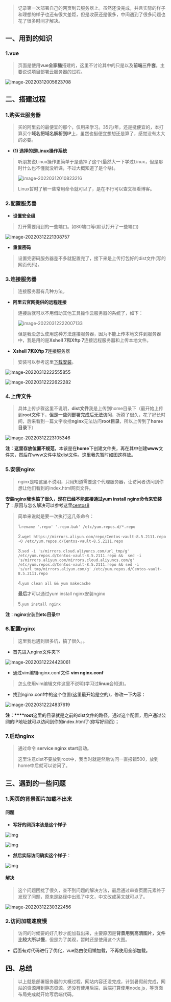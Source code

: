 > 记录第一次部署自己的网页到云服务器上。虽然还没完成，并且实际的样子和理想的样子也还有很大差距，但是收获还是很多，中间遇到了很多问题也花了很多时间才解决。

## 一、用到的知识

### 1.vue

> 页面是使用**vue全家桶**搭建的，这里不讨论其中的只是以及**前端三件套**。主要说说项目部署云服务器的过程。

![image-20220312005623708](./images/1.png)

## 二、搭建过程

### 1.购买云服务器

> 买的阿里云的最便宜的那个，仅用来学习。35元/年，还是挺便宜的，本打算买个**域名把域名解析到IP**上，虽然也挺便宜想想还是算了，感觉没有太大的必要。

* **(1) 选择的是Linux操作系统**

> 听朋友说Linux操作更简单于是选择了这个(最然大一下学过Linux，但是那时什么也不懂就没听课，不过大概知道了是个啥)。
>
> ![image-20220312010823216](./images/2.png)
>
> Linux暂时了解一些常用命令就可以了，是在不行可以查文档看博客。

### 2.配置服务器

* **设置安全组**

> 打开需要用到的一些端口。如80端口等(默认打开了一些端口)

![image-20220312221308757](./images/03.配置安全组.png)

* **重置密码**

> 设置完密码服务器差不多就配置完了，接下来是上传打包好的dist文件(写的网页代码)。

### 3.连接服务器

> 连接服务器有几种方法。

* **阿里云官网提供的远程连接**

> 连接后就可以不用借助其他工具操作云服务器的系统了，如下：
>
> ![image-20220312222007133](./images/04.远程连接.png)
>
> 但是我没怎么使用这种方法连接服务器，因为不能上传本地文件到服务器中，我是用的是**Xshell 7和Xftp 7**连接远程服务器和上传本地文件。

* **Xshell 7和Xftp 7**连接服务器

> 安装可以参考这里[下载安装](https://blog.csdn.net/weixin_44953395/article/details/112900516)。

![image-20220312222555855](./images/05.Xshell.png)

![image-20220312222622282](./images/06.Xftp.png)

### 4.上传文件

> 具体上传步骤这里不说明，**dist文件**我是上传到home目录下（最开始上传到**root文件**下，**但是一些列部署完成后无法访问**，折腾了很久，花了好长时间，后来看到一篇文字收拾**nginx**无法访问**root目录**，所以上传到了**home目录**下）

![image-20220312223105346](./images/07.png)

**注：**这里存放位置**不规范**，本该是在**home**下创建文件夹，再在其中创建**www**文件夹，然后在www文件中放dist文件。这里我先暂时如图这样放。

### 5.安装nginx

> nginx是啥这里不说明，只用知道需要这个代理服务器，让访问者访问到你想让他们看到的index.html网页文件。

**安装nginx我也搞了很久，现在已经不能直接通过yum install nginx命令来安装了**：原因与怎么解决可以参考这里[centos8](https://blog.csdn.net/qq_38883889/article/details/123062993)

> 简单来说就是要一次执行这几条命令：
>
> 1.`rename '.repo' '.repo.bak' /etc/yum.repos.d/*.repo`
>
> 2.`wget https://mirrors.aliyun.com/repo/Centos-vault-8.5.2111.repo -O /etc/yum.repos.d/Centos-vault-8.5.2111.repo`
>
> 3.`sed -i 's/mirrors.cloud.aliyuncs.com/url_tmp/g'  /etc/yum.repos.d/Centos-vault-8.5.2111.repo &&  sed -i 's/mirrors.aliyun.com/mirrors.cloud.aliyuncs.com/g' /etc/yum.repos.d/Centos-vault-8.5.2111.repo && sed -i 's/url_tmp/mirrors.aliyun.com/g' /etc/yum.repos.d/Centos-vault-8.5.2111.repo`
>
> 4.`yum clean all && yum makecache`
>
> **最后**才可以通过yum install nginx安装nginx
>
> 5.`yum install nginx`

**注**：**nginx**安装到**etc目录**中

### 6.配置nginx

> 这里我也遇到很多坑，搞了很久。。

* 首先进入nginx文件夹下

![image-20220312224423061](./images/08.nginx.png)

* 通过vim编辑nginx.conf文件 **vim nginx.conf**

> 怎么使用vim编辑文件这里不说明(学习过**linux**会知道)。

* 找到nginx.conf中的这个位置(这里最开始是空的)，修改一下内容：

![image-20220312224837619](./images/09.png)

**注：****root**这里的目录就是之前的dist文件的路径，通过这个配置，用户通过公网的IP地址就可以访问到你的index.html了(你写好网页)；

### 7.启动nginx

> 通过命令 **service nginx start**启动。
>
> 这里注意dist不要放到root中，我当时就是然后访问一直报错500，放到home中后就可以访问了。





## 三、遇到的一些问题

### 1.网页的背景图片加载不出来

#### 问题

* **写好的网页本该是这个样子**

![img](./images/10本该.jpg)

![img](./images/11.本该.jpg)

* **然后实际访问确实这个样子**：

![img](./images/12.实际.jpg)

#### 解决

> 这个问题困扰了很久，查不到问题的解决方法，最后通过审查页面元素终于发现了问题，原来是路径中出现了中文，中文改成英文就可以了。

![image-20220312230322456](./images/13.png)

### 2.访问加载速度慢

> 访问的时候要的好几秒才能加载出来，主要原因是**背景用到高清图片，文件比较大所以慢**，但是为了美观，暂时还是使用这个大图。

* 后面有对代码进行了优化，vue路由使用懒加载，不再使用全部加载。





## 四、总结

> 以上就是部署服务器的大概过程，网站内容还没完成，计划暑假前完成，网站的资源用到静态资源，还没有使用后端，后端打算使用node.js，等页面布局完成就开始写后端代码。